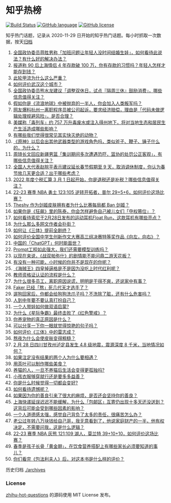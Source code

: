 # 知乎热榜
[![Build Status](https://github.com/ToWeLong/zhihu-hot-questions/workflows/CI/badge.svg)](https://github.com/ToWeLong/zhihu-hot-questions/actions)
[![GitHub language](https://img.shields.io/badge/language-golang-orange.svg)](https://golang.org/)
[![GitHub license](https://img.shields.io/github/license/ToWeLong/zhihu-hot-questions)](https://github.com/ToWeLong/zhihu-hot-questions/blob/main/LICENSE)

知乎热门话题，记录从 2020-11-29 日开始的知乎热门话题。每小时抓取一次数据，按天[归档](./archives)

<!-- BEGIN -->

1. [全国政协委员蒋胜男称「加班问题让年轻人没时间结婚生娃」，如何看待此说法？有什么好的解决办法？](https://www.zhihu.com/question/586689972)
1. [报道称 90 后上海情侣 4 年存款破 100 万，你有存款的习惯吗？年轻人怎样才能存到钱？](https://www.zhihu.com/question/586732954)
1. [此轮甲流为什么这么严重？](https://www.zhihu.com/question/586730857)
1. [如何评价武汉这个城市？](https://www.zhihu.com/question/22889022)
1. [全国政协委员熊水龙建议「调整双休日，试点『隔周三休』鼓励消费」，哪些信息值得关注？](https://www.zhihu.com/question/586865217)
1. [假如你是《流浪地球》中被抛弃的一半人，你会加入人类叛军吗？](https://www.zhihu.com/question/580341171)
1. [网友爆料杭州一离职程序员被公司起诉，要求经济赔偿，理由是「代码未做逻辑处理规避风险」，是否合理？](https://www.zhihu.com/question/586786214)
1. [美媒称「毒列车」约 757 万升毒废水或注入得州地下，将对当地生态和居民生产生活造成哪些影响？](https://www.zhihu.com/question/586800495)
1. [有哪些我们觉得很常见其实快灭绝的动物？](https://www.zhihu.com/question/276827085)
1. [《原神》以后会出其他武器类型的游戏角色吗，类似斧子、鞭子、锤子什么的，为什么？](https://www.zhihu.com/question/586552973)
1. [周琦长文回应新疆男篮「集训期间多次遭遇恐吓，篮协的处罚公正客观」，有哪些信息值得关注？](https://www.zhihu.com/question/586858614)
1. [全国人大代表赵皖平表示建议延长春节假期至 9 天，取消调休制度，你认为春节放几天更合适？出于哪些考虑？](https://www.zhihu.com/question/586858591)
1. [2022 年度个税汇算 3 月 1 日起开始，你是退税还是补税？哪些信息值得关注？](https://www.zhihu.com/question/584347913)
1. [22-23 赛季 NBA 勇士 123:105 逆转开拓者，普尔 29+5+6，如何评价这场比赛？](https://www.zhihu.com/question/586874703)
1. [Theshy 作为剑姬皮肤拥有者为什么比赛每局都 Ban 剑姬？](https://www.zhihu.com/question/586419547)
1. [如果你是《狂飙》里的陈泰，你会怎样避免自己被儿女们「夺权篡位」？](https://www.zhihu.com/question/586277606)
1. [如何看待索尼于2月28日发布的运动耳机Float Run，这款耳机有哪些亮点？](https://www.zhihu.com/question/586795090)
1. [为什么那么多网文作者会扑街？](https://www.zhihu.com/question/586432622)
1. [如何让《三体》提前全剧终？](https://www.zhihu.com/question/586679118)
1. [如何评价全国中学生创新作文大赛高三组决赛特等奖作品《向左，向右》？](https://www.zhihu.com/question/586372660)
1. [中国的「ChatGPT」何时能面世？](https://www.zhihu.com/question/585103314)
1. [Prompt工程如此强大，我们还需要模型训练吗？](https://www.zhihu.com/question/586331504)
1. [以现在来说，《战双帕弥什》的剧情能不能问鼎二游天花板？](https://www.zhihu.com/question/586330501)
1. [有没有一种可能，小时候的你并不是现在的你呢？](https://www.zhihu.com/question/585029039)
1. [《海贼王》四皇掉逼格是不是因为没吃上时代红利呢？](https://www.zhihu.com/question/579327899)
1. [教师资格证认证的流程是什么？](https://www.zhihu.com/question/383405798)
1. [为什么很多员工，离职原因说谎，明明是干得不爽，还说家中有事？](https://www.zhihu.com/question/585272558)
1. [Faker 已经「熬」死几代天才选手了？](https://www.zhihu.com/question/581847935)
1. [遛狗回家后，你都会给狗狗洗爪子吗？不洗除了脏，还有什么危害吗？](https://www.zhihu.com/question/585907458)
1. [人到中年要不要认真打扮自己？](https://www.zhihu.com/question/586309995)
1. [一个人带娃如何做双语启蒙?](https://www.zhihu.com/question/585509948)
1. [为什么《星际争霸》最终击败了《红色警戒》？](https://www.zhihu.com/question/582896191)
1. [你养宠物的真正原因是什么？](https://www.zhihu.com/question/584992181)
1. [可以分享一下你一眼就觉得惊艳的句子吗？](https://www.zhihu.com/question/586481783)
1. [如何评价《三体》中的雷志成？](https://www.zhihu.com/question/581728129)
1. [熬夜为什么会使皮肤变得粗糙？](https://www.zhihu.com/question/584748716)
1. [2 月 28 日四川甘孜州泸定县发生 4.8 级地震，震源深度 8 千米，当地情况如何？](https://www.zhihu.com/question/586816837)
1. [如果注定没有结果的两个人为什么要相遇？](https://www.zhihu.com/question/586859361)
1. [用茶叶可以制作哪些美食？](https://www.zhihu.com/question/532203051)
1. [养猫的人，一旦不养猫后生活会变得更孤独吗?](https://www.zhihu.com/question/585960109)
1. [小孩衣服够穿就行还是要多多益善？](https://www.zhihu.com/question/584693396)
1. [你是什么时候觉得一切都会变好?](https://www.zhihu.com/question/586790811)
1. [如何看待遗憾呢？](https://www.zhihu.com/question/586746545)
1. [如果因为你的善良引来了很大的麻烦，是否还会坚持你的善良？](https://www.zhihu.com/question/586878787)
1. [上海快递延误迟迟不能缓解，为什么「包邮区」互寄仍出现十多天还没送到？这背后可能会受到哪些因素的影响？](https://www.zhihu.com/question/586500475)
1. [一个人道德感太强，感觉自己背负了太多的责任，很痛苦怎么办？](https://www.zhihu.com/question/385381949)
1. [老公过年转八万块钱给自己哥，我无意看到了，他说家庭财产的一半，他有权决定，不需要问我，这是什么逻辑？](https://www.zhihu.com/question/580525455)
1. [22-23 赛季 NBA 灰熊 121:109 湖人，莫兰特 39+10+10，如何评价这场比赛？](https://www.zhihu.com/question/586859329)
1. [春季是孩子长骨「黄金期」，在饮食营养搭配上有哪些家长必须要知道的事儿？](https://www.zhihu.com/question/584169077)
1. [你们看完《包法利夫人》后，对这本书是什么样的评价？](https://www.zhihu.com/question/302929806)

<!-- END -->

历史归档 [./archives](./archives)


### License
[zhihu-hot-questions](https://github.com/towelong/zhihu-hot-questions) 的源码使用 MIT License 发布。
